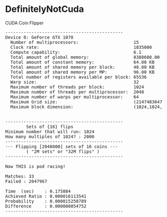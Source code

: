 # DefinitelyNotCuda
CUDA Coin Flipper
<pre>
---------------------------------------------
Device 0: GeForce GTX 1070
  Number of multiprocessors:                     15
  Clock rate:                                    1835000
  Compute capability:                            6.1
  Total amount of global memory:                 8388608.00 KB
  Total amount of constant memory:               64.00 KB
  Total amount of shared memory per block:       48.00 KB
  Total amount of shared memory per MP:          96.00 KB
  Total number of registers available per block: 65536
  Warp size:                                     32
  Maximum number of threads per block:           1024
  Maximum number of threads per multiprocessor:  2048
  Maximum number of warps per multiprocessor:    64
  Maximum Grid size:                             (2147483647,65535,65535)
  Maximum block dimension:                       (1024,1024,64)


---------------------------------------------
        Sets of {16} flips
Minimum number that will run: 1024
How many multiples of 1024? : 2000
---------------------------------------------
--- Flipping [2048000] sets of 16 coins ---
        ( "2M sets" or "32M flips" )
---------------------------------------------

Now THIS is pod racing!

Matches: 33
Failed : 2047967

Time  (sec)    : 0.175884
Achieved Ratio : 0.000016113541
Probability    : 0.000015258789
Difference     : 0.000000854752
---------------------------------------------
</pre>
